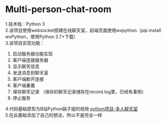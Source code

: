 # Multi-person-chat-room
1.技术栈：Python 3  
2.该项目使用websocket搭建在线聊天室，前端页面使用wxpython（pip install wxPython，使用Python 3.7+下载）  
3.该项目实现功能：  
  1) 启动服务器功能实现  
  2) 客户端连接服务器  
  3) 显示聊天信息  
  4) 发送消息到聊天室  
  5) 客户端断开连接  
  6) 客户端重置  
  7) 保存聊天记录 （保存的聊天记录储存在record.log里，已经有事例） 
  8) 停止服务  

4.代码基础原型为B站Python娟子姐的视频 [python项目-多人聊天室](https://www.bilibili.com/video/BV1pRq9YxEbR?spm_id_from=333.788.videopod.episodes&vd_source=94fd145a43c41c5c42a7caebabc49adb)  
5.在此基础添加了自己的想法，所以不是完全一样 
